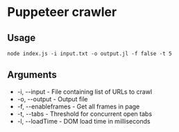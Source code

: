 # Puppeteer crawler

## Usage
`node index.js -i input.txt -o output.jl -f false -t 5`

## Arguments
 * -i, --input - File containing list of URLs to crawl
 * -o, --output - Output file
 * -f, --enableframes - Get all frames in page
 * -t, --tabs - Threshold for concurrent open tabs
 * -l, --loadTime - DOM load time in milliseconds
 